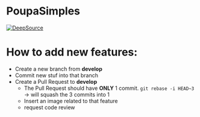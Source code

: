 # PoupaSimples

[![DeepSource](https://deepsource.io/gh/Fabio-Morais/Money-Clinic.svg/?label=active+issues&show_trend=true&token=0oUZz7OyTxUVZcbwMY2LEij8)](https://deepsource.io/gh/Fabio-Morais/Money-Clinic/?ref=repository-badge)

# How to add new features:

-   Create a new branch from **develop**
-   Commit new stuf into that branch
-   Create a Pull Request to **develop**
    -   The Pull Request should have **ONLY** 1 commit. `git rebase -i HEAD~3` -> will squash the 3 commits into 1
    -   Insert an image related to that feature
    -   request code review
